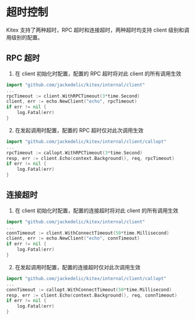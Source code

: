 # 超时控制

Kitex 支持了两种超时，RPC 超时和连接超时，两种超时均支持 client 级别和调用级别的配置。

## RPC 超时

1. 在 client 初始化时配置，配置的 RPC 超时将对此 client 的所有调用生效

```go
import "github.com/jackedelic/kitex/internal/client"
...
rpcTimeout := client.WithRPCTimeout(3*time.Second)
client, err := echo.NewClient("echo", rpcTimeout)
if err != nil {
	log.Fatal(err)
}
```

2. 在发起调用时配置，配置的 RPC 超时仅对此次调用生效

```go
import "github.com/jackedelic/kitex/internal/client/callopt"
...
rpcTimeout := callopt.WithRPCTimeout(3*time.Second)
resp, err := client.Echo(context.Background(), req, rpcTimeout)
if err != nil {
	log.Fatal(err)
}
```

## 连接超时

1. 在 client 初始化时配置，配置的连接超时将对此 client 的所有调用生效

```go
import "github.com/jackedelic/kitex/internal/client"
...
connTimeout := client.WithConnectTimeout(50*time.Millisecond)
client, err := echo.NewClient("echo", connTimeout)
if err != nil {
	log.Fatal(err)
}
```

2. 在发起调用时配置，配置的连接超时仅对此次调用生效

```go
import "github.com/jackedelic/kitex/internal/client/callopt"
...
connTimeout := callopt.WithConnectTimeout(50*time.Millisecond)
resp, err := client.Echo(context.Background(), req, connTimeout)
if err != nil {
	log.Fatal(err)
}
```
